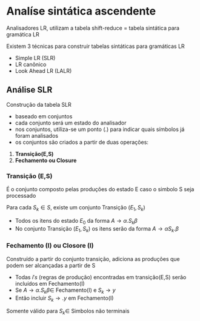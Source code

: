 # Analíse sintática ascendente

Analisadores LR, utilizam a tabela shift-reduce = tabela sintática para gramática LR

Existem 3 técnicas para construir tabelas sintáticas para gramáticas LR

- Simple LR (SLR)
- LR canônico
- Look Ahead LR (LALR)

## Análise SLR

Construção da tabela SLR
- baseado em conjuntos
- cada conjunto será um estado do analisador
- nos conjuntos, utiliza-se um ponto (.) para indicar quais símbolos já foram analisados
- os conjuntos são criados a partir de duas operações:
1. **Transição(E,S)**
2. **Fechamento ou Closure**

### Transição (E,S)

É o conjunto composto pelas produções do estado E caso o simbolo S seja processado

Para cada $S_k \in S$, existe um conjunto Transição $(E_1,S_k)$
- Todos os itens do estado $E_0$ da forma $A \rightarrow \alpha . S_k \beta$
- No conjunto Transição $(E_1,S_k)$ os itens serão da forma $A \rightarrow \alpha S_k . \beta$

### Fechamento (I) ou Closore (I)

Construído a partir do conjunto transição, adiciona as produções que podem ser alcançadas a partir de S

- Todas $i's$ (regras de produção) encontradas em transição(E,S) serão incluídos em Fechamento(I)
- Se $A \rightarrow \alpha . S_k \beta \in$ Fechamento(I) e $S_k \rightarrow y$
- Então incluir $S_k \rightarrow. y$ em Fechamento(I)

Somente válido para $S_k \in$ Simbolos não terminais